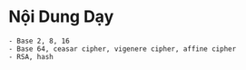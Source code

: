 # Nội Dung Dạy
    - Base 2, 8, 16
    - Base 64, ceasar cipher, vigenere cipher, affine cipher
    - RSA, hash
